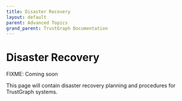 ```yaml
---
title: Disaster Recovery
layout: default
parent: Advanced Topics
grand_parent: TrustGraph Documentation
---
```


# Disaster Recovery

FIXME: Coming soon

This page will contain disaster recovery planning and procedures for TrustGraph systems.